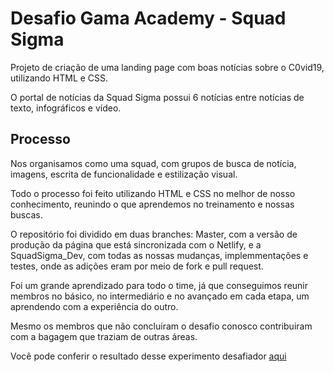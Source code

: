 # Desafio Gama Academy - Squad Sigma
Projeto de criação de uma landing page com boas notícias sobre o C0vid19, utilizando HTML e CSS.

O portal de notícias da Squad Sigma possui 6 notícias entre notícias de texto, infográficos e vídeo.

## Processo

Nos organisamos como uma squad, com grupos de busca de notícia, imagens, escrita de funcionalidade e estilização visual.

Todo o processo foi feito utilizando HTML e CSS no melhor de nosso conhecimento, reunindo o que aprendemos no treinamento e nossas buscas.

O repositório foi dividido em duas branches: Master, com a versão de produção da página que está sincronizada com o Netlify, e a SquadSigma_Dev, com todas as nossas mudanças, implemmentações e testes, onde as adições eram por meio de fork e pull request.

Foi um grande aprendizado para todo o time, já que conseguimos reunir membros no básico, no intermediário e no avançado em cada etapa, um aprendendo com a experiência do outro.

Mesmo os membros que não concluiram o desafio conosco contribuiram com a bagagem que traziam de outras áreas.

Você pode conferir o resultado desse experimento desafiador [aqui](https://squadsigma.netlify.com)